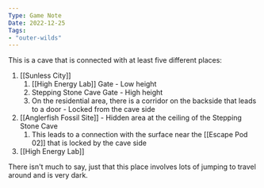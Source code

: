 ```yaml
---
Type: Game Note
Date: 2022-12-25
Tags:
- "outer-wilds"
---
```

This is a cave that is connected with at least five different places:
1. [[Sunless City]]
	1. [[High Energy Lab]] Gate - Low height
	2. Stepping Stone Cave Gate - High height
	3. On the residential area, there is a corridor on the backside that leads to a door - Locked from the cave side
2. [[Anglerfish Fossil Site]] - Hidden area at the ceiling of the Stepping Stone Cave
	1. This leads to a connection with the surface near the [[Escape Pod 02]] that is locked by the cave side 
3. [[High Energy Lab]]

There isn't much to say, just that this place involves lots of jumping to travel around and is very dark.